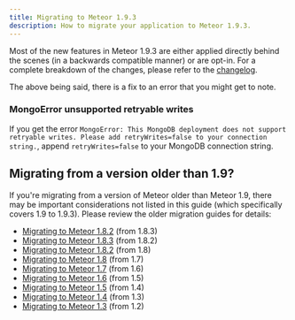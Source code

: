 ```yaml
---
title: Migrating to Meteor 1.9.3
description: How to migrate your application to Meteor 1.9.3.
---
```


Most of the new features in Meteor 1.9.3 are either applied directly behind the scenes (in a backwards compatible manner) or are opt-in. For a complete breakdown of the changes, please refer to the [changelog](http://docs.meteor.com/changelog.html).

The above being said, there is a fix to an error that you might get to note.

<h3 id="mongo-retry-writers">MongoError unsupported retryable writes</h3>

If you get the error `MongoError: This MongoDB deployment does not support retryable writes. Please add retryWrites=false to your connection string.`, append `retryWrites=false` to your MongoDB connection string.

<h2 id="older-versions">Migrating from a version older than 1.9?</h2>

If you're migrating from a version of Meteor older than Meteor 1.9, there may be important considerations not listed in this guide (which specifically covers 1.9 to 1.9.3). Please review the older migration guides for details:

* [Migrating to Meteor 1.8.2](1.9-migration.html) (from 1.8.3)
* [Migrating to Meteor 1.8.3](1.8.3-migration.html) (from 1.8.2)
* [Migrating to Meteor 1.8.2](1.8.2-migration.html) (from 1.8)
* [Migrating to Meteor 1.8](1.8-migration.html) (from 1.7)
* [Migrating to Meteor 1.7](1.7-migration.html) (from 1.6)
* [Migrating to Meteor 1.6](1.6-migration.html) (from 1.5)
* [Migrating to Meteor 1.5](1.5-migration.html) (from 1.4)
* [Migrating to Meteor 1.4](1.4-migration.html) (from 1.3)
* [Migrating to Meteor 1.3](1.3-migration.html) (from 1.2)
